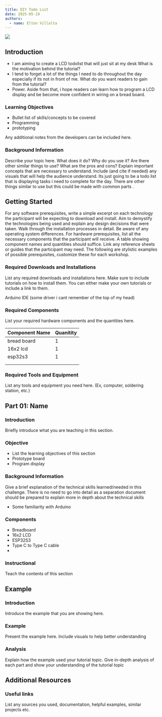 ```yaml
---
title: DIY Todo List
date: 2025-05-19
authors:
  - name: Elton Villalta
---
```


![](/tutorials/LCDTodoLogo.jpg)

## Introduction

- I am aiming to create a LCD todolist that will just sit at my desk
What is the motivation behind the tutorial?
- I tend to forget a lot of the things I need to do throughout the day especially if its not in front of me.
What do you want readers to gain from the tutorial?
- Power. Aside from that, i hope readers can learn how to program a LCD display and be become more confident in wiring on a bread board.
### Learning Objectives

- Bullet list of skills/concepts to be covered
- Programming
- prototyping
  
Any additional notes from the developers can be included here.

### Background Information

Describe your topic here. What does it do? Why do you use it?
Are there other similar things to use? What are the pros and cons?
Explain important concepts that are necessary to understand.
Include (and cite if needed) any visuals that will help the audience understand.
Its just going to be a todo list that is displaying tasks i need to complete for the day. There are other things similar to use but this could be made with common parts .

## Getting Started

For any software prerequisites, write a simple excerpt on each
technology the participant will be expecting to download and install.
Aim to demystify the technologies being used and explain any design
decisions that were taken. Walk through the installation processes
in detail. Be aware of any operating system differences.
For hardware prerequisites, list all the necessary components that
the participant will receive. A table showing component names and
quantities should suffice. Link any reference sheets or guides that
the participant may need.
The following are stylistic examples of possible prerequisites,
customize these for each workshop.



### Required Downloads and Installations

List any required downloads and installations here.
Make sure to include tutorials on how to install them.
You can either make your own tutorials or include a link to them.



Arduino IDE
(some driver i cant remember of the top of my head)

### Required Components

List your required hardware components and the quantities here.

| Component Name | Quanitity |
| -------------- | --------- |
|        bread board        |      1     |
|       16x2 lcd         |    1       |
|          esp32s3      |       1    |
|                |           |
|                |           |

### Required Tools and Equipment

List any tools and equipment you need here.
(Ex, computer, soldering station, etc.)

## Part 01: Name

### Introduction

Briefly introduce what  you are teaching in this section.

### Objective

- List the learning objectives of this section
- Prototype board
- Program display
### Background Information

Give a brief explanation of the technical skills learned/needed
in this challenge. There is no need to go into detail as a
separation document should be prepared to explain more in depth
about the technical skills
- Some familiarity with Arduino


### Components
- Breadboard
- 16x2 LCD
- ESP32S3
- Type C to Type C cable
- 
### Instructional

Teach the contents of this section

## Example

### Introduction

Introduce the example that you are showing here.

### Example

Present the example here. Include visuals to help better understanding

### Analysis

Explain how the example used your tutorial topic. Give in-depth analysis of each part and show your understanding of the tutorial topic

## Additional Resources

### Useful links

List any sources you used, documentation, helpful examples, similar projects etc.
